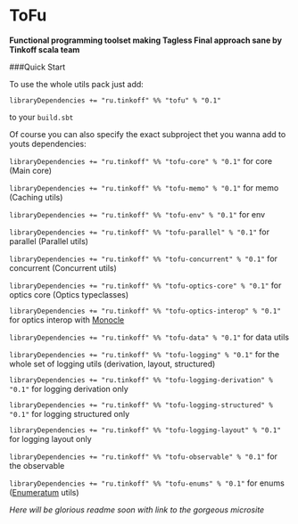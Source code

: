 # ToFu

**Functional programming toolset making Tagless Final approach sane by Tinkoff scala team** 

###Quick Start

To use the whole utils pack just add: 

`libraryDependencies += "ru.tinkoff" %% "tofu" % "0.1"`

to your `build.sbt`

Of course you can also specify the exact subproject thet you wanna add to youts dependencies:

`libraryDependencies += "ru.tinkoff" %% "tofu-core" % "0.1"` for core (Main core)

`libraryDependencies += "ru.tinkoff" %% "tofu-memo" % "0.1"` for memo (Caching utils)

`libraryDependencies += "ru.tinkoff" %% "tofu-env" % "0.1"` for env

`libraryDependencies += "ru.tinkoff" %% "tofu-parallel" % "0.1"` for parallel (Parallel utils)

`libraryDependencies += "ru.tinkoff" %% "tofu-concurrent" % "0.1"` for concurrent (Concurrent utils)

`libraryDependencies += "ru.tinkoff" %% "tofu-optics-core" % "0.1"` for optics core (Optics typeclasses)

`libraryDependencies += "ru.tinkoff" %% "tofu-optics-interop" % "0.1"` for optics interop with [Monocle](https://github.com/julien-truffaut/Monocle)

`libraryDependencies += "ru.tinkoff" %% "tofu-data" % "0.1"` for data utils

`libraryDependencies += "ru.tinkoff" %% "tofu-logging" % "0.1"` for the whole set of logging utils (derivation, layout, structured)

`libraryDependencies += "ru.tinkoff" %% "tofu-logging-derivation" % "0.1"` for logging derivation only

`libraryDependencies += "ru.tinkoff" %% "tofu-logging-structured" % "0.1"` for logging structured only

`libraryDependencies += "ru.tinkoff" %% "tofu-logging-layout" % "0.1"` for logging layout only

`libraryDependencies += "ru.tinkoff" %% "tofu-observable" % "0.1"` for the observable

`libraryDependencies += "ru.tinkoff" %% "tofu-enums" % "0.1"` for enums ([Enumeratum](https://github.com/lloydmeta/enumeratum) utils)



_Here will be glorious readme soon with link to the gorgeous microsite_

